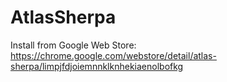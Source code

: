 # AtlasSherpa

Install from Google Web Store: https://chrome.google.com/webstore/detail/atlas-sherpa/limpjfdjoiemnnklknhekiaenolbofkg
